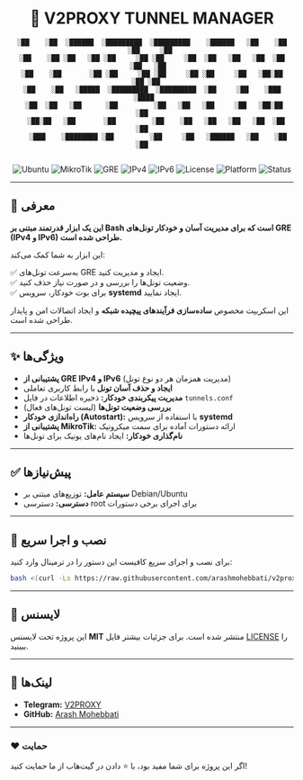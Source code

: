 <div align="center">
 
# 🚀 V2PROXY TUNNEL MANAGER

```
░██    ░██  ░██████  ░█████████  ░█████████    ░██████   ░██    ░██ ░██     ░██ 
░██    ░██ ░██   ░██ ░██     ░██ ░██     ░██  ░██   ░██   ░██  ░██   ░██   ░██  
░██    ░██       ░██ ░██     ░██ ░██     ░██ ░██     ░██   ░██░██     ░██ ░██   
░██    ░██   ░█████  ░█████████  ░█████████  ░██     ░██    ░███       ░████    
 ░██  ░██   ░██      ░██         ░██   ░██   ░██     ░██   ░██░██       ░██     
  ░██░██   ░██       ░██         ░██    ░██   ░██   ░██   ░██  ░██      ░██     
   ░███    ░████████ ░██         ░██     ░██   ░██████   ░██    ░██     ░██     
                    		    												
```

![Ubuntu](https://img.shields.io/badge/Ubuntu-Server-orange?logo=ubuntu&logoColor=white)
![MikroTik](https://img.shields.io/badge/RouterOS-7.x-blue?logo=mikrotik&logoColor=white)
![GRE](https://img.shields.io/badge/Tunnel-GRE-success?logo=linux&logoColor=white)
![IPv4](https://img.shields.io/badge/IPv4-Supported-brightgreen)
![IPv6](https://img.shields.io/badge/IPv6-Optional-lightgrey)
![License](https://img.shields.io/badge/license-MIT-blue.svg)
![Platform](https://img.shields.io/badge/platform-Linux-green.svg)
![Status](https://img.shields.io/badge/status-stable-success.svg)

</div>

---

## 📖 معرفی

**این یک ابزار قدرتمند مبتنی بر **Bash** است که برای مدیریت آسان و خودکار تونل‌های **GRE (IPv4 و IPv6)** طراحی شده است.**

این ابزار به شما کمک می‌کند:

✅ به‌سرعت تونل‌های GRE ایجاد و مدیریت کنید.  
✅ وضعیت تونل‌ها را بررسی و در صورت نیاز حذف کنید.  
✅ برای بوت خودکار، سرویس **systemd** ایجاد نمایید.  

این اسکریپت مخصوص **ساده‌سازی فرآیندهای پیچیده شبکه** و ایجاد اتصالات امن و پایدار طراحی شده است.

---

## ✨ ویژگی‌ها

- **پشتیبانی از GRE IPv4 و IPv6** (مدیریت همزمان هر دو نوع تونل)  
- **ایجاد و حذف آسان تونل** با رابط کاربری تعاملی  
- **مدیریت پیکربندی خودکار:** ذخیره اطلاعات در فایل `tunnels.conf`  
- **بررسی وضعیت تونل‌ها** (لیست تونل‌های فعال)  
- **راه‌اندازی خودکار (Autostart):** با استفاده از سرویس **systemd**  
- **پشتیبانی از MikroTik:** ارائه دستورات آماده برای سمت میکروتیک  
- **نام‌گذاری خودکار:** ایجاد نام‌های یونیک برای تونل‌ها  

---

## ✅ پیش‌نیازها

- **سیستم عامل:** توزیع‌های مبتنی بر Debian/Ubuntu  
- **دسترسی:** دسترسی root برای اجرای برخی دستورات  

---

## 🎯 نصب و اجرا سریع

برای نصب و اجرای سریع کافیست این دستور را در ترمینال وارد کنید:

```bash
bash <(curl -Ls https://raw.githubusercontent.com/arashmohebbati/v2proxy-tunnel-manager/main/install.sh)
```


---

## 📜 لایسنس

این پروژه تحت لایسنس **MIT** منتشر شده است. برای جزئیات بیشتر فایل [LICENSE](LICENSE) را ببینید.

---

## 🔗 لینک‌ها

- **Telegram:** [V2PROXY](https://t.me/v2proxy)  
- **GitHub:** [Arash Mohebbati](https://github.com/arashmohebbati)

---

### ❤️ حمایت

اگر این پروژه برای شما مفید بود، با ⭐ دادن در گیت‌هاب از ما حمایت کنید!

